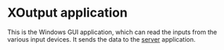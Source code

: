 # XOutput application

This is the Windows GUI application, which can read the inputs from the various input devices.
It sends the data to the [server](../XOutput.Server) application.